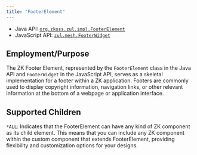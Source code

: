 ```yaml
---
title: "FooterElement"
---
```



- Java API: [`org.zkoss.zul.impl.FooterElement`](https://www.zkoss.org/javadoc/latest/zk/org/zkoss/zul/impl/FooterElement.html)
- JavaScript API: [`zul.mesh.FooterWidget`](https://www.zkoss.org/javadoc/latest/jsdoc/classes/zul.mesh.FooterWidget.html)
  
## Employment/Purpose

The ZK Footer Element, represented by the `FooterElement` class in the Java API and `FooterWidget` in the JavaScript API, serves as a skeletal implementation for a footer within a ZK application. Footers are commonly used to display copyright information, navigation links, or other relevant information at the bottom of a webpage or application interface. 

## Supported Children
`*ALL`: Indicates that the FooterElement can have any kind of ZK component as its child element. This means that you can include any ZK component within the custom component that extends FooterElement, providing flexibility and customization options for your designs.
